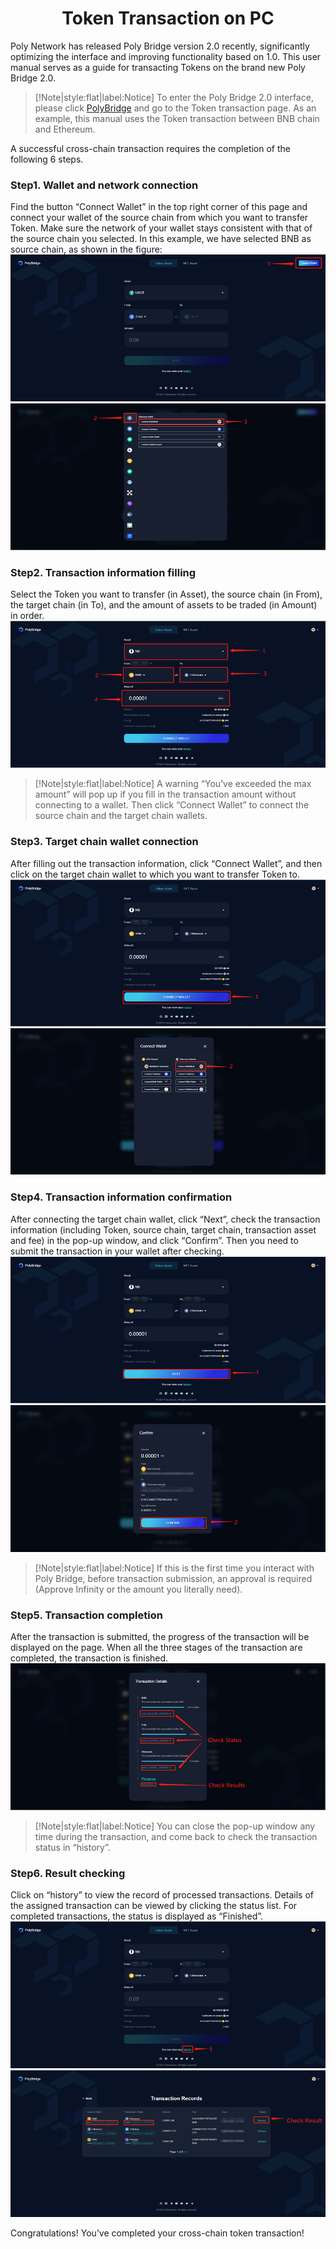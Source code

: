 <h1 align="center">Token Transaction on PC</h1>


Poly Network has released Poly Bridge version 2.0 recently, significantly optimizing the interface and improving functionality based on 1.0. 
This user manual serves as a guide for transacting Tokens on the brand new Poly Bridge 2.0.

> [!Note|style:flat|label:Notice]
> To enter the Poly Bridge 2.0 interface, please click [PolyBridge](https://bridge.poly.network/) and go to the Token transaction page. 
> As an example, this manual uses the Token transaction between BNB chain and Ethereum. 

A successful cross-chain transaction requires the completion of the following 6 steps.

### Step1. Wallet and network connection
Find the button “Connect Wallet” in the top right corner of this page and connect your wallet of the source chain from which you want to transfer Token. 
Make sure the network of your wallet stays consistent with that of the source chain you selected. 
In this example, we have selected BNB as source chain, as shown in the figure:
![img_47.png](img_47.png)
![img_48.png](img_48.png)

### Step2. Transaction information filling
Select the Token you want to transfer (in Asset), the source chain (in From), the target chain (in To), and the amount of assets to be traded (in Amount) in order.
![img_49.png](img_49.png)


> [!Note|style:flat|label:Notice]
> A warning “You’ve exceeded the max amount” will pop up if you fill in the transaction amount without connecting to a wallet. 
> Then click “Connect Wallet” to connect the source chain and the target chain wallets. 


### Step3. Target chain wallet connection
After filling out the transaction information, click “Connect Wallet”, and then click on the target chain wallet to which you want to transfer Token to.
![img_50.png](img_50.png)
![img_51.png](img_51.png)


### Step4. Transaction information confirmation
After connecting the target chain wallet, click “Next”, check the transaction information (including Token, source chain, target chain, transaction asset and fee) in the pop-up window, and click “Confirm”. 
Then you need to submit the transaction in your wallet after checking.
![img_52.png](img_52.png)
![img_53.png](img_53.png)

> [!Note|style:flat|label:Notice]
> If this is the first time you interact with Poly Bridge, before transaction submission, an approval is required (Approve Infinity or the amount you literally need).

### Step5. Transaction completion
After the transaction is submitted, the progress of the transaction will be displayed on the page. 
When all the three stages of the transaction are completed, the transaction is finished.
![img_54.png](img_54.png)


> [!Note|style:flat|label:Notice]
> You can close the pop-up window any time during the transaction, and come back to check the transaction status in “history”.


### Step6. Result checking
Click on “history” to view the record of processed transactions. 
Details of the assigned transaction can be viewed by clicking the status list. 
For completed transactions, the status is displayed as “Finished”.
![img_55.png](img_55.png)
![img_56.png](img_56.png)

Congratulations! You’ve completed your cross-chain token transaction!






